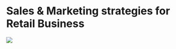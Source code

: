 # Sales & Marketing strategies for Retail Business

![](https://github.com/pavano1760/Sales-Marketing-strategies-for-Retail-Business/blob/master/retail_symbol.PNG)
